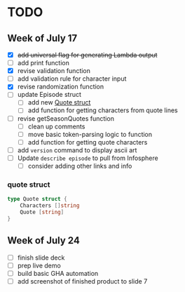 # TODO

## Week of July 17

- [x] ~~add universal flag for generating Lambda output~~
- [ ] add print function
- [x] revise validation function
- [ ] add validation rule for character input
- [x] revise randomization function
- [ ] update Episode struct
  - [ ] add new [Quote struct](#quote-struct)
  - [ ] add function for getting characters from quote lines
- [ ] revise getSeasonQuotes function
  - [ ] clean up comments
  - [ ] move basic token-parsing logic to function
  - [ ] add function for getting quote characters
- [ ] add `version` command to display ascii art
- [ ] Update `describe episode` to pull from Infosphere
  - [ ] consider adding other links and info

### quote struct

```go
type Quote struct {
    Characters []string
    Quote [string]
}
```

## Week of July 24

- [ ] finish slide deck
- [ ] prep live demo
- [ ] build basic GHA automation
- [ ] add screenshot of finished product to slide 7

